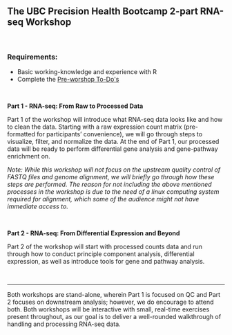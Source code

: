 ## The UBC Precision Health Bootcamp 2-part RNA-seq Workshop 

<br> 

### Requirements: 

* Basic working-knowledge and experience with R  
* Complete the [Pre-worshop To-Do's](https://github.com/Phillip-a-richmond/PrecisionHealthVirtualEnvironment/blob/main/Workshops/Applied_RNA-seq/Pre_Workshop_ToDos.md) 

<br>

**Part 1 - RNA-seq: From Raw to Processed Data**  
 
Part 1 of the workshop will introduce what RNA-seq data looks like and how to clean the data. Starting with a raw expression count matrix (pre-formatted for participants’ convenience), we will go through steps to visualize, filter, and normalize the data. At the end of Part 1, our processed data will be ready to perform differential gene analysis and gene-pathway enrichment on.
 
*Note: While this workshop will not focus on the upstream quality control of FASTQ files and genome alignment, we will briefly go through how these steps are performed. The reason for not including the above mentioned processes in the workshop is due to the need of a linux computing system required for alignment, which some of the audience might not have immediate access to.*  

<br>

**Part 2 - RNA-seq: From Differential Expression and Beyond**  
 
Part 2 of the workshop will start with processed counts data and run through how to conduct principle component analysis, differential expression, as well as introduce tools for gene and pathway analysis.

<br>  

***  

Both workshops are stand-alone, wherein Part 1 is focused on QC and Part 2 focuses on downstream analysis; however, we do encourage to attend both. Both workshops will be interactive with small, real-time exercises present throughout, as our goal is to deliver a well-rounded walkthrough of handling and processing RNA-seq data.

